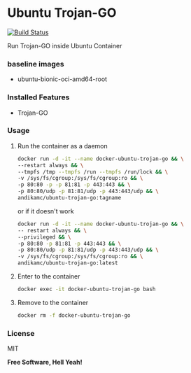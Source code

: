 # Ubuntu Trojan-GO
[![Build Status](https://travis-ci.org/andikamc/docker-ubuntu-trojan-go.svg?branch=master)](https://travis-ci.org/andikamc/docker-ubuntu-trojan-go)

Run Trojan-GO inside Ubuntu Container

### baseline images
- ubuntu-bionic-oci-amd64-root

### Installed Features
- Trojan-GO


### Usage
1. Run the container as a daemon
    ```sh
    docker run -d -it --name docker-ubuntu-trojan-go && \
    --restart always && \
    --tmpfs /tmp --tmpfs /run --tmpfs /run/lock && \
    -v /sys/fs/cgroup:/sys/fs/cgroup:ro && \
    -p 80:80 -p -p 81:81 -p 443:443 && \
    -p 80:80/udp -p 81:81/udp -p 443:443/udp && \
    andikamc/ubuntu-trojan-go:tagname
    ``` 
    or if it doesn't work
    
    ```sh
    docker run -d -it --name docker-ubuntu-trojan-go && \
    -- restart always && \
    --privileged && \
    -p 80:80 -p 81:81 -p 443:443 && \
    -p 80:80/udp -p 81:81/udp -p 443:443/udp && \
    -v /sys/fs/cgroup:/sys/fs/cgroup:ro && \
    andikamc/ubuntu-trojan-go:latest
    ```
    
2. Enter to the container
    ```sh
    docker exec -it docker-ubuntu-trojan-go bash
    ```
    
2. Remove to the container
    ```sh
    docker rm -f docker-ubuntu-trojan-go
    ```

### License

MIT

**Free Software, Hell Yeah!**
